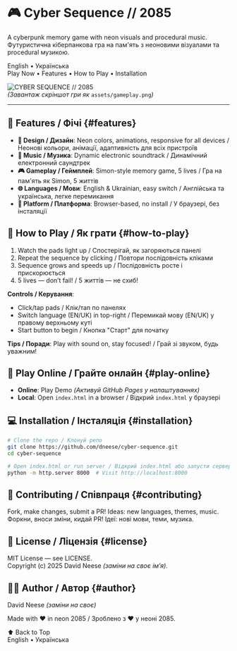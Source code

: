 # 🎮 Cyber Sequence // 2085

A cyberpunk memory game with neon visuals and procedural music.\
Футуристична кіберпанкова гра на пам'ять з неоновими візуалами та procedural музикою.

English • Українська\
Play Now • Features • How to Play • Installation

![CYBER SEQUENCE // 2085](assets/gameplay.png)\
*(Завантаж скріншот гри як* `assets/gameplay.png`*)*

---

## 🌟 Features / Фічі {#features}

- **🎨 Design / Дизайн**: Neon colors, animations, responsive for all devices / Неонові кольори, анімації, адаптивність для всіх пристроїв
- **🎵 Music / Музика**: Dynamic electronic soundtrack / Динамічний електронний саундтрек
- **🎮 Gameplay / Геймплей**: Simon-style memory game, 5 lives / Гра на пам'ять як Simon, 5 життів
- **🌐 Languages / Мови**: English & Ukrainian, easy switch / Англійська та українська, легке перемикання
- **📱 Platform / Платформа**: Browser-based, no install / У браузері, без інсталяції

## 🎯 How to Play / Як грати {#how-to-play}

1. Watch the pads light up / Спостерігай, як загоряються панелі
2. Repeat the sequence by clicking / Повтори послідовність кліками
3. Sequence grows and speeds up / Послідовність росте і прискорюється
4. 5 lives — don’t fail! / 5 життів — не схиб!

**Controls / Керування**:

- Click/tap pads / Клік/тап по панелях
- Switch language (EN/UK) in top-right / Перемикай мову (EN/UK) у правому верхньому куті
- Start button to begin / Кнопка "Старт" для початку

**Tips / Поради**: Play with sound on, stay focused! / Грай зі звуком, будь уважним!

## 🚀 Play Online / Грайте онлайн {#play-online}

- **Online**: Play Demo *(Активуй GitHub Pages у налаштуваннях)*
- **Local**: Open `index.html` in a browser / Відкрий `index.html` у браузері

## 💻 Installation / Інсталяція {#installation}

```bash
# Clone the repo / Клонуй репо
git clone https://github.com/dneese/cyber-sequence.git
cd cyber-sequence

# Open index.html or run server / Відкрий index.html або запусти сервер
python -m http.server 8000  # Visit http://localhost:8000
```

## 🤝 Contributing / Співпраця {#contributing}

Fork, make changes, submit a PR! Ideas: new languages, themes, music.\
Форкни, вноси зміни, кидай PR! Ідеї: нові мови, теми, музика.

## 📝 License / Ліцензія {#license}

MIT License — see LICENSE.\
Copyright (c) 2025 David Neese *(заміни на своє ім’я)*.

## 👨‍💻 Author / Автор {#author}

David Neese *(заміни на своє)*

Made with ❤️ in neon 2085 / Зроблено з ❤️ у неоні 2085.

⬆ Back to Top\
English • Українська